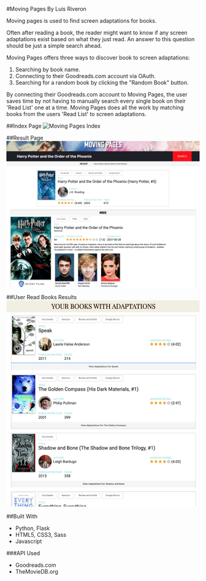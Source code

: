 #Moving Pages
By Luis Riveron

Moving pages is used to find screen adaptations for books.

Often after reading a book, the reader might want to know if any screen adaptations exist based on what they just read. An answer to this question should be just a simple search ahead.

Moving Pages offers three ways to discover book to screen adaptations:
1. Searching by book name.
2. Connecting to their Goodreads.com account via OAuth.
3. Searching for a random book by clicking the "Random Book" button.

By connecting their Goodreads.com account to Moving Pages, the user saves time by not having to manually search every single book on their 'Read List' one at a time.
Moving Pages does all the work by matching books from the users 'Read List' to screen adaptations.

##Index Page
![Moving Pages Index](Screenshots/MovingPagesIndex.png)

##Result Page
![Moving Pages Search Result](Screenshots/MovingPagesResult.png)

##User Read Books Results
![Moving Pages User Results](Screenshots/MovingPagesUserResults.png)

##Built With
- Python, Flask
- HTML5, CSS3, Sass
- Javascript

###API Used
- Goodreads.com
- TheMovieDB.org